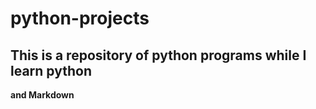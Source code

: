 # python-projects

## This is a repository of python programs while I learn python

**and Markdown**
